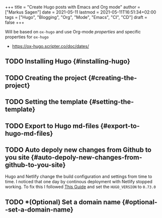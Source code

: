 +++
title = "Create Hugo posts with Emacs and Org mode"
author = ["Markus Sagen"]
date = 2021-05-11
lastmod = 2021-05-11T16:51:34+02:00
tags = ["Hugo", "Blogging", "Org", "Mode", "Emacs", "CI", "CD"]
draft = false
+++

Will be based on `ox-hugo` and use Org-mode _properties_ and specific properties
for `ox-hugo`

-   <https://ox-hugo.scripter.co/doc/dates/>


## <span class="org-todo todo TODO">TODO</span> Installing Hugo {#installing-hugo}


## <span class="org-todo todo TODO">TODO</span> Creating the project {#creating-the-project}


## <span class="org-todo todo TODO">TODO</span> Setting the template {#setting-the-template}


## <span class="org-todo todo TODO">TODO</span> Export to Hugo md-files {#export-to-hugo-md-files}


## <span class="org-todo todo TODO">TODO</span> Auto depoly new changes from Github to you site {#auto-depoly-new-changes-from-github-to-you-site}

Hugo and Netlify change the build configuration and settings from time to time.
I noticed that one day by continous deployment with Netlify stopped working. To fix this I followed [This Guide](https://maraaverick.rbind.io/2017/10/updating-blogdown-hugo-version-netlify/) and set the `HUGO_VERSION` to `0.73.0`


## <span class="org-todo todo TODO">TODO</span> \*(Optional) Set a domain name {#optional--set-a-domain-name}
